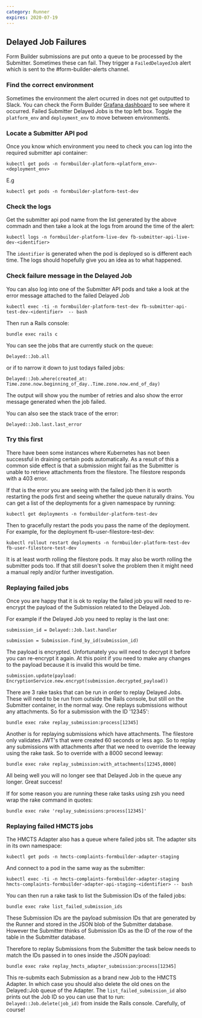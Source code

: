 ```yaml
---
category: Runner
expires: 2020-07-19
---
```


## Delayed Job Failures

Form Builder submissions are put onto a queue to be processed by the Submitter. Sometimes these can fail. They trigger a `FailedDelayedJob` alert which is sent to the #form-builder-alerts channel.

### Find the correct environment

Sometimes the environment the alert ocurred in does not get outputted to Slack. You can check the Form Builder [Grafana dashboard](https://grafana.cloud-platform.service.justice.gov.uk/d/-hXgWMWWk/form-builder?orgId=1) to see where it occurred. Failed Submitter Delayed Jobs is the top left box. Toggle the `platform_env` and `deployment_env` to move between environments.

### Locate a Submitter API pod

Once you know which environment you need to check you can log into the required submitter api container:
~~~~~~~~
kubectl get pods -n formbuilder-platform-<platform_env>-<deployment_env>
~~~~~~~~
E.g
~~~~~~~~
kubectl get pods -n formbuilder-platform-test-dev
~~~~~~~~
### Check the logs

Get the submitter api pod name from the list generated by the above commadn and then take a look at the logs from around the time of the alert:
~~~~~~~~
kubectl logs -n formbuilder-platform-live-dev fb-submitter-api-live-dev-<identifier>
~~~~~~~~
The `identifier` is generated when the pod is deployed so is different each time. The logs should hopefully give you an idea as to what happened.

### Check failure message in the Delayed Job

You can also log into one of the Submitter API pods and take a look at the error message attached to the failed Delayed Job
~~~~~~~~
kubectl exec -ti -n formbuilder-platform-test-dev fb-submitter-api-test-dev-<identifier>  -- bash
~~~~~~~~
Then run a Rails console:
~~~~~~~~
bundle exec rails c
~~~~~~~~

You can see the jobs that are currently stuck on the queue:

~~~~~~~~
Delayed::Job.all
~~~~~~~~

or if to narrow it down to just todays failed jobs:

~~~~~~~~
Delayed::Job.where(created_at: Time.zone.now.beginning_of_day..Time.zone.now.end_of_day)
~~~~~~~~

The output will show you the number of retries and also show the error message generated when the job failed.

You can also see the stack trace of the error:

~~~~~~~~
Delayed::Job.last.last_error
~~~~~~~~

### Try this first

There have been some instances where Kubernetes has not been successful in draining certain pods automatically. As a result of this a common side effect is that a submission might fail as the Submitter is unable to retrieve attachments from the filestore. The filestore responds with a 403 error.

If that is the error you are seeing with the failed job then it is worth restarting the pods first and seeing whether the queue naturally drains. You can get a list of the deployments for a given namespace by running:

~~~~~~~~
kubectl get deployments -n formbuilder-platform-test-dev
~~~~~~~~

Then to gracefully restart the pods you pass the name of the deployment. For example, for the deployment fb-user-filestore-test-dev:

~~~~~~~~
kubectl rollout restart deployments -n formbuilder-platform-test-dev fb-user-filestore-test-dev
~~~~~~~~

It is at least worth rolling the filestore pods. It may also be worth rolling the submitter pods too. If that still doesn't solve the problem then it might need a manual reply and/or further investigation.

### Replaying failed jobs

Once you are happy that it is ok to replay the failed job you will need to re-encrypt the payload of the Submission related to the Delayed Job.

For example if the Delayed Job you need to replay is the last one:

~~~~~~~~
submission_id = Delayed::Job.last.handler
~~~~~~~~

~~~~~~~~
submission = Submission.find_by_id(submission_id)
~~~~~~~~

The payload is encrypted. Unfortunately you will need to decrypt it before you can re-encrypt it again. At this point if you need to make any changes to the payload because it is invalid this would be time.

~~~~~~~~
submission.update(payload: EncryptionService.new.encrypt(submission.decrypted_payload))
~~~~~~~~

There are 3 rake tasks that can be run in order to replay Delayed Jobs. These will need to be run from outside the Rails console, but still on the Submitter container, in the normal way. One replays submissions without any attachments. So for a submission with the ID '12345':

~~~~~~~~
bundle exec rake replay_submission:process[12345]
~~~~~~~~

Another is for replaying submissions which have attachments. The filestore only validates JWT's that were created 60 seconds or less ago. So to replay any submissions with attachments after that we need to override the leeway using the rake task. So to override with a 8000 second leeway:

~~~~~~~~
bundle exec rake replay_submission:with_attachments[12345,8000]
~~~~~~~~

All being well you will no longer see that Delayed Job in the queue any longer. Great success!

If for some reason you are running these rake tasks using zsh you need wrap the rake command in quotes:

~~~~~~~~
bundle exec rake 'replay_submissions:process[12345]'
~~~~~~~~

### Replaying failed HMCTS jobs

The HMCTS Adapter also has a queue where failed jobs sit. The adapter sits in its own namespace:

~~~~~~~~
kubectl get pods -n hmcts-complaints-formbuilder-adapter-staging
~~~~~~~~

And connect to a pod in the same way as the submitter:

~~~~~~~~
kubectl exec -ti -n hmcts-complaints-formbuilder-adapter-staging hmcts-complaints-formbuilder-adapter-api-staging-<identifier> -- bash
~~~~~~~~

You can then run a rake task to list the Submission IDs of the failed jobs:

~~~~~~~~
bundle exec rake list_failed_submission_ids
~~~~~~~~

These Submission IDs are the payload submission IDs that are generated by the Runner and stored in the JSON blob of the Submitter database. However the Submitter thinks of Submission IDs as the ID of the row of the table in the Submitter database.

Therefore to replay Submissions from the Submitter the task below needs to match the IDs passed in to ones inside the JSON payload:

~~~~~~~~
bundle exec rake replay_hmcts_adapter_submission:process[12345]
~~~~~~~~

This re-submits each Submission as a brand new Job to the HMCTS Adapter. In which case you should also delete the old ones on the Delayed::Job queue of the Adapter. The `list_failed_submission_id` also prints out the Job ID so you can use that to run: `Delayed::Job.delete(job_id)` from inside the Rails console. Carefully, of course!
